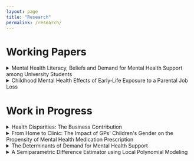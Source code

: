 ```yaml
---
layout: page
title: "Research"
permalink: /research/
---
```


# Working Papers

<details>
<summary>Mental Health Literacy, Beliefs and Demand for Mental Health Support among University Students</summary>

_Submitted_

With Michelle Acampora and Francesco Capozza. [Working paper](https://papers.ssrn.com/sol3/papers.cfm?abstract_id=4261487).

**Abstract** – This paper assesses the impact of a mental health literacy intervention on the demand for mental health support among university students. We run a field experiment with 2,978 university students from one of the largest Dutch universities. The intervention provides information on the benefits of care‑seeking and its potential returns in terms of academic performance. The intervention increases the willingness to pay and the demand for a mental health app among male respondents. It also increases the demand for information about coaching, correspondingly decreasing the demand for information about psychological counseling. We document that this substitution is driven by students with moderate psychological distress. Increased perceived effectiveness of low‑intensity therapy options is likely to be the mechanism. In a follow‑up survey three weeks later, we find evidence of a moderate improvement in mental health scores for treated female respondents, consistent with suggestive evidence of increased care‑seeking behavior【729623196434139†L27-L40】.

**Presentations** – Presented at CESS Colloquium Oxford University; CBS 3rd Workshop Health and Inequality – Copenhagen; Applied Young Economics Webinar; NoBeC Early Career, UPenn; AFE, University of Chicago; EuHea2022, University of Oslo; II IEB Workshop on Public Policies; HCEO‑briq SSSI 2022; 8th IRDES‑DAUPHINE Workshop; Essen Mental Health Workshop, DukeNUS Medical School Seminar; NTU, Brown Bag, the University of San Gallen; Mental Health and Economic Status Workshop, University of Warwick; Tinbergen Institute Jamboree【729623196434139†L42-L49】.

</details>

<details>
<summary>Childhood Mental Health Effects of Early‑Life Exposure to a Parental Job Loss</summary>

With Pilar García‑Gómez and Tom Van Ourti. *Email me for a draft.*

**Abstract** – We study the mental health effects of early life exposure to paternal job loss. Using nationwide individual‑level administrative register records, we focus on firm‑closure‑induced job losses for fathers with children below age five in the Netherlands. These children are more likely to take mental health‑related medicines in their later childhood, and this increase is mainly driven by psychostimulant drugs. The increased uptake of psychostimulants ranges from 15 percent of mean uptake in the control group at age five to around 9 percent at age twelve. The effects are significantly larger for families with mothers being the main breadwinner, suggesting that the drop in paternal income resulting from displacement is not the main driver of psychostimulant uptake. We further find that the father is more likely to take mental health medication around the time of job loss, and that the children exposed to paternal job loss are more likely to live in dissolved families. We find no evidence of exposed children living in neighborhoods with different rates of psychostimulant consumption compared to control children, while parents of treated children do report more impulsive behavior and inattention symptoms【729623196434139†L59-L79】.

</details>

# Work in Progress

<!--
Wrap each work‑in‑progress project in a `<details>` block so that visitors can
expand and collapse individual projects.  This mirrors the structure of the
working papers section above.
-->

<details>
<summary>Health Disparities: The Business Contribution</summary>

Using the pool of all full‑time employees in the Netherlands between 2009‑2016, this study will focus on how workplace settings might influence health outcomes. By analyzing the health trends among the movers across firms, this research intends to isolate the specific influence of firm‑related factors, distinguishing them from the personal attributes of employees. This nuanced approach is expected to shed light on the diverse ways in which work environments can impact health. The findings from this study will be instrumental in informing the development of more effective health policies and workplace interventions. These efforts will not only aim to enhance individual health but also seek to reduce health disparities at a societal level. Ultimately, this method will provide insights into the extent to which firm‑level factors explain variations in health expenditures, offering valuable guidance for future policy and organizational decisions【729623196434139†L84-L98】.

</details>

<details>
<summary>From Home to Clinic: The Impact of GPs' Children's Gender on the Propensity of Mental Health Medication Prescription</summary>

Project in preparation.

</details>

<details>
<summary>The Determinants of Demand for Mental Health Support</summary>

With Sonia Bhalotra and Francesco Capozza【729623196434139†L100-L106】.

</details>

<details>
<summary>A Semiparametric Difference Estimator using Local Polynomial Modeling</summary>

With Saeed Badri【729623196434139†L108-L110】.

</details>